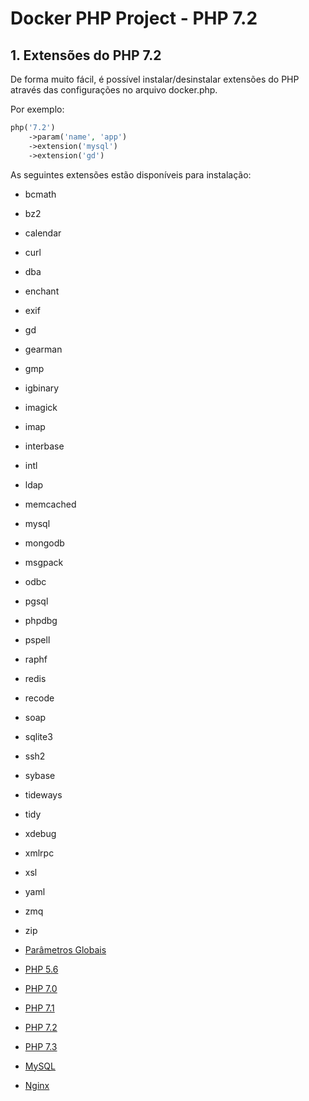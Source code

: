 # Docker PHP Project - PHP 7.2

## 1. Extensões do PHP 7.2

De forma muito fácil, é possível instalar/desinstalar extensões do PHP através das 
configurações no arquivo docker.php.

Por exemplo:

```php
php('7.2')
    ->param('name', 'app')
    ->extension('mysql')
    ->extension('gd')
```

As seguintes extensões estão disponíveis para instalação:

* bcmath
* bz2
* calendar
* curl
* dba
* enchant
* exif
* gd
* gearman
* gmp
* igbinary
* imagick
* imap
* interbase
* intl
* ldap
* memcached
* mysql
* mongodb
* msgpack
* odbc
* pgsql
* phpdbg
* pspell
* raphf
* redis
* recode
* soap
* sqlite3
* ssh2
* sybase
* tideways
* tidy
* xdebug
* xmlrpc
* xsl
* yaml
* zmq
* zip

* [Parâmetros Globais](globais.md)
* [PHP 5.6](php56.md)
* [PHP 7.0](php70.md)
* [PHP 7.1](php71.md)
* [PHP 7.2](php72.md)
* [PHP 7.3](php73.md)
* [MySQL](mysql.md)
* [Nginx](nginx.md)